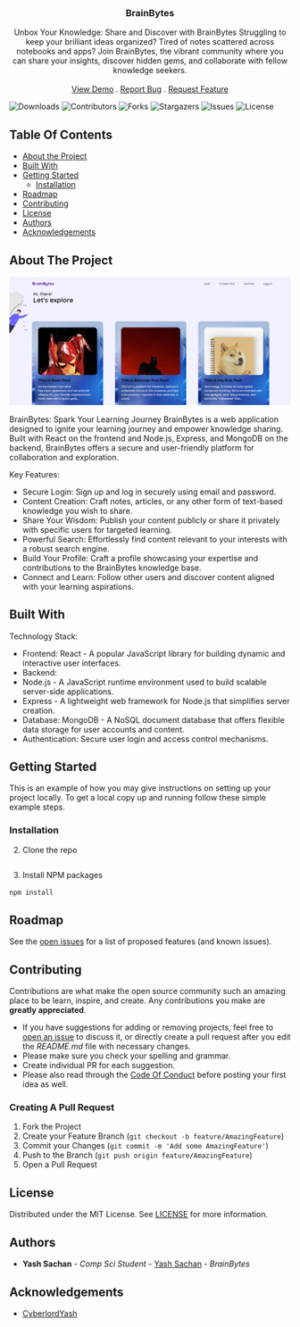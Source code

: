 <br/>
<p align="center">
  <h3 align="center">BrainBytes</h3>

  <p align="center">
    Unbox Your Knowledge: Share and Discover with BrainBytes Struggling to keep your brilliant ideas organized? Tired of notes scattered across notebooks and apps? Join BrainBytes, the vibrant community where you can share your insights, discover hidden gems, and collaborate with fellow knowledge seekers.
    <br/>
    <br/>
    <a href="https://brainbytes-yash.netlify.app/">View Demo</a>
    .
    <a href="https://github.com/cyberlordyash/BrainBytes/issues">Report Bug</a>
    .
    <a href="https://github.com/cyberlordyash/BrainBytes/issues">Request Feature</a>
  </p>
</p>

![Downloads](https://img.shields.io/github/downloads/cyberlordyash/BrainBytes/total) ![Contributors](https://img.shields.io/github/contributors/cyberlordyash/BrainBytes?color=dark-green) ![Forks](https://img.shields.io/github/forks/cyberlordyash/BrainBytes?style=social) ![Stargazers](https://img.shields.io/github/stars/cyberlordyash/BrainBytes?style=social) ![Issues](https://img.shields.io/github/issues/cyberlordyash/BrainBytes) ![License](https://img.shields.io/github/license/cyberlordyash/BrainBytes) 

## Table Of Contents

* [About the Project](#about-the-project)
* [Built With](#built-with)
* [Getting Started](#getting-started)
  * [Installation](#installation)
* [Roadmap](#roadmap)
* [Contributing](#contributing)
* [License](#license)
* [Authors](#authors)
* [Acknowledgements](#acknowledgements)

## About The Project

![Screen Shot](https://github.com/CyberlordYash/BrainBytes/blob/master/brainbytes.jpg)

BrainBytes: Spark Your Learning Journey
BrainBytes is a web application designed to ignite your learning journey and empower knowledge sharing. Built with React on the frontend and Node.js, Express, and MongoDB on the backend, BrainBytes offers a secure and user-friendly platform for collaboration and exploration.

Key Features:

* Secure Login: Sign up and log in securely using email and password.
* Content Creation: Craft notes, articles, or any other form of text-based knowledge you wish to share.
* Share Your Wisdom: Publish your content publicly or share it privately with specific users for targeted learning.
* Powerful Search: Effortlessly find content relevant to your interests with a robust search engine.
* Build Your Profile: Craft a profile showcasing your expertise and contributions to the BrainBytes knowledge base.
* Connect and Learn: Follow other users and discover content aligned with your learning aspirations.


## Built With

Technology Stack:

* Frontend: React - A popular JavaScript library for building dynamic and interactive user interfaces.
* Backend:
* Node.js - A JavaScript runtime environment used to build scalable server-side applications.
* Express - A lightweight web framework for Node.js that simplifies server creation.
* Database: MongoDB - A NoSQL document database that offers flexible data storage for user accounts and content.
* Authentication: Secure user login and access control mechanisms.

## Getting Started

This is an example of how you may give instructions on setting up your project locally.
To get a local copy up and running follow these simple example steps.

### Installation


2. Clone the repo

```sh

```

3. Install NPM packages

```sh
npm install
```




## Roadmap

See the [open issues](https://github.com/cyberlordyash/BrainBytes/issues) for a list of proposed features (and known issues).

## Contributing

Contributions are what make the open source community such an amazing place to be learn, inspire, and create. Any contributions you make are **greatly appreciated**.
* If you have suggestions for adding or removing projects, feel free to [open an issue](https://github.com/cyberlordyash/BrainBytes/issues/new) to discuss it, or directly create a pull request after you edit the *README.md* file with necessary changes.
* Please make sure you check your spelling and grammar.
* Create individual PR for each suggestion.
* Please also read through the [Code Of Conduct](https://github.com/cyberlordyash/BrainBytes/blob/main/CODE_OF_CONDUCT.md) before posting your first idea as well.

### Creating A Pull Request

1. Fork the Project
2. Create your Feature Branch (`git checkout -b feature/AmazingFeature`)
3. Commit your Changes (`git commit -m 'Add some AmazingFeature'`)
4. Push to the Branch (`git push origin feature/AmazingFeature`)
5. Open a Pull Request

## License

Distributed under the MIT License. See [LICENSE](https://github.com/cyberlordyash/BrainBytes/blob/main/LICENSE.md) for more information.

## Authors

* **Yash Sachan** - *Comp Sci Student* - [Yash Sachan](https://github.com/cyberlordyash) - *BrainBytes*

## Acknowledgements

* [CyberlordYash](https://github.com/cyberlordyash)

